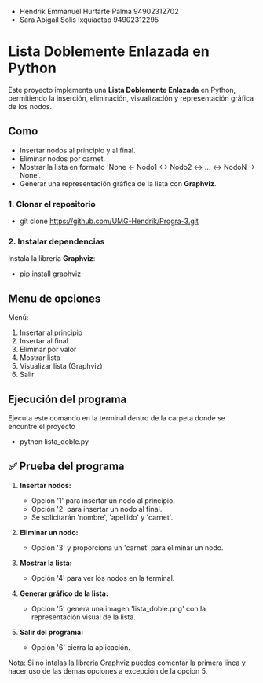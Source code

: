 + Hendrik Emmanuel Hurtarte Palma   94902312702
+ Sara Abigail Solis Ixquiactap     94902312295


# Lista Doblemente Enlazada en Python

Este proyecto implementa una **Lista Doblemente Enlazada** en Python, permitiendo la inserción, eliminación, visualización y representación gráfica de los nodos.

## Como 
- Insertar nodos al principio y al final.
- Eliminar nodos por carnet.
- Mostrar la lista en formato 'None <- Nodo1 <-> Nodo2 <-> ... <-> NodoN -> None'.
- Generar una representación gráfica de la lista con **Graphviz**.

### 1. Clonar el repositorio
- git clone https://github.com/UMG-Hendrik/Progra-3.git

### 2. Instalar dependencias
Instala la librería **Graphviz**:
- pip install graphviz

## Menu de opciones
Menú:
1. Insertar al principio
2. Insertar al final
3. Eliminar por valor
4. Mostrar lista
5. Visualizar lista (Graphviz)
6. Salir


##  Ejecución del programa
Ejecuta este comando en la terminal dentro de la carpeta donde se encuntre el proyecto
- python lista_doble.py


## ✅ Prueba del programa
1. **Insertar nodos:**
   - Opción '1' para insertar un nodo al principio.
   - Opción '2' para insertar un nodo al final.
   - Se solicitarán 'nombre', 'apellido' y 'carnet'.

2. **Eliminar un nodo:**
   - Opción '3' y proporciona un 'carnet' para eliminar un nodo.

3. **Mostrar la lista:**
   - Opción '4' para ver los nodos en la terminal.

4. **Generar gráfico de la lista:**
   - Opción '5' genera una imagen 'lista_doble.png' con la representación visual de la lista.

5. **Salir del programa:**
   - Opción '6' cierra la aplicación.

Nota: Si no intalas la libreria Graphviz puedes comentar la primera linea y hacer uso de las demas opciones a excepción de la opcion 5.

